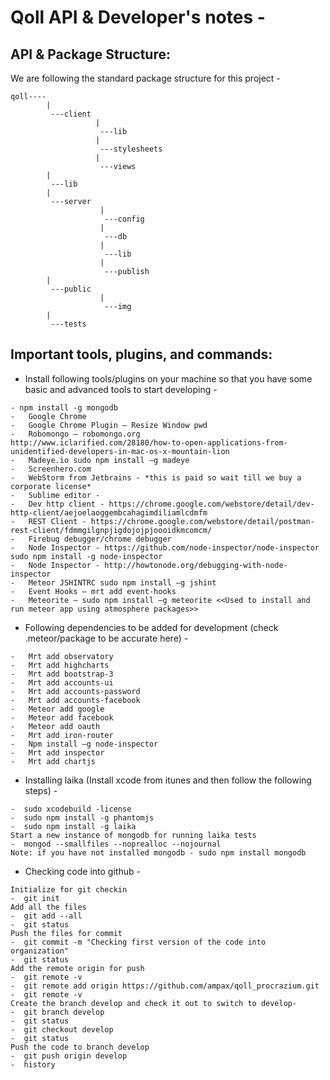 Qoll API & Developer's notes - 
=============================================





API & Package Structure:
------------------------------------
We are following the standard package structure for this project -
```
qoll----
		|
		 ---client
		 		   |
		 		    ---lib
		 		   |
		 		    ---stylesheets
		 		   |
		 		    ---views
		|
		 ---lib
		|
		 ---server
		 			|
		 			 ---config
		 			|
		 			 ---db
		 			|
		 			 ---lib
		 			|
		 			 ---publish
		|
		 ---public
		 			|
		 			 ---img
		|
		 ---tests

```


Important tools, plugins, and commands:
------------------------------------


- Install following tools/plugins on your machine so that you have some basic and advanced tools to start developing - 

```
- npm install -g mongodb
-	Google Chrome
-	Google Chrome Plugin – Resize Window pwd
-	Robomongo – robomongo.org
http://www.iclarified.com/28180/how-to-open-applications-from-unidentified-developers-in-mac-os-x-mountain-lion 
-	Madeye.io sudo npm install –g madeye
-	Screenhero.com
-	WebStorm from Jetbrains - *this is paid so wait till we buy a corporate license*
-   Sublime editor - 
-	Dev http client - https://chrome.google.com/webstore/detail/dev-http-client/aejoelaoggembcahagimdiliamlcdmfm 
-	REST Client - https://chrome.google.com/webstore/detail/postman-rest-client/fdmmgilgnpjigdojojpjoooidkmcomcm/ 
-	Firebug debugger/chrome debugger
-	Node Inspector - https://github.com/node-inspector/node-inspector sudo npm install -g node-inspector
-	Node Inspector - http://howtonode.org/debugging-with-node-inspector
-	Meteor JSHINTRC sudo npm install –g jshint
-	Event Hooks – mrt add event-hooks
-	Meteorite – sudo npm install –g meteorite <<Used to install and run meteor app using atmosphere packages>>
```



- Following dependencies to be added for development (check .meteor/package to be accurate here) -

```
-	Mrt add observatory
-	Mrt add highcharts
-	Mrt add bootstrap-3
-	Mrt add accounts-ui
-	Mrt add accounts-password
-	Mrt add accounts-facebook
-	Meteor add google
-	Meteor add facebook
-	Meteor add oauth
-	Mrt add iron-router
-	Npm install –g node-inspector
-	Mrt add inspector
-	Mrt add chartjs
```



- Installing laika (Install xcode from itunes and then follow the following steps) - 
```
-  sudo xcodebuild -license
-  sudo npm install -g phantomjs
-  sudo npm install -g laika
Start a new instance of mongodb for running laika tests
-  mongod --smallfiles --noprealloc --nojournal
Note: if you have not installed mongodb - sudo npm install mongodb
```



- Checking code into github -
```
Initialize for git checkin
-  git init
Add all the files
-  git add --all
-  git status
Push the files for commit
-  git commit -m "Checking first version of the code into organization"
-  git status
Add the remote origin for push
-  git remote -v
-  git remote add origin https://github.com/ampax/qoll_procrazium.git
-  git remote -v
Create the branch develop and check it out to switch to develop- 
-  git branch develop
-  git status
-  git checkout develop
-  git status
Push the code to branch develop
-  git push origin develop
-  history
```